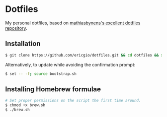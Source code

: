 # Dotfiles

My personal dotfiles, based on [mathiasbynens's excellent dotfiles repository](https://github.com/mathiasbynens/dotfiles).

## Installation
``` bash
$ git clone https://github.com/ericgio/dotfiles.git && cd dotfiles && source bootstrap.sh
```

Alternatively, to update while avoiding the confirmation prompt:
```bash
$ set -- -f; source bootstrap.sh
```

## Installing Homebrew formulae
```bash
# Set proper permissions on the script the first time around.
$ chmod +x brew.sh
$ ./brew.sh
```
